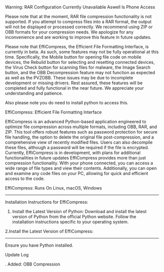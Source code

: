 Warning: RAR Configuration Currently Unavailable Aswell Is Phone Access

Please note that at the moment, RAR file compression functionality is not supported. If you attempt to compress files into a RAR format, the output will not be displayed or processed correctly. We recommend using ZIP or OBB formats for your compression needs. We apologize for any inconvenience and are working to improve this feature in future updates.

Please note that EffiCompress, the Efficient File Formatting Interface, is currently in beta. As such, some features may not be fully operational at this time. Specifically, the Mobile button for opening file code on mobile devices, the Rebuild button for selecting and resetting connected devices, the Virus Check button for scanning files for malware, the Image Search button, and the OBB Decompression feature may not function as expected as well as the PVZOBB. These issues may be due to incomplete development or missing drivers. Rest assured, these features will be completed and fully functional in the near future. We appreciate your understanding and patience.

Also please note you do need to install python to access this.

EffiCompress: Efficient File Formatting Interface

EffiCompress is an advanced Python-based application engineered to optimize file compression across multiple formats, including OBB, RAR, and ZIP. This tool offers robust features such as password protection for secure file handling, the option to delete the original file post-compression, and a comprehensive view of recently modified files. Users can also decompile these files, although a password will be required if the file is encrypted. Currently, EffiCompress is in development, with plans for additional functionalities in future updates EffiCompress provides more than just compression functionality. With your phone connected, you can access a wide range of file types and view their contents. Additionally, you can open and examine any code files on your PC, allowing for quick and efficient access to the code.

EffiCompress: Runs On Linux, macOS, Windows

------------------------------------------------------------------------------------

Installation Instructions for EffiCompress:

1. Install the Latest Version of Python:
Download and install the latest version of Python from the official Python website.
Follow the installation instructions specific to your operating system.

2.Install the Latest Version of EffiCompress:

------------------------------------------------------------------------------------

Ensure you have Python installed.

Update Log

. Added: OBB Compression
